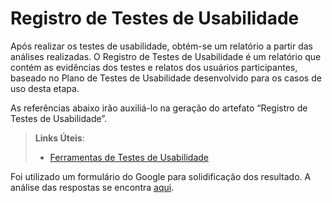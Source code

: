 # Registro de Testes de Usabilidade

Após realizar os testes de usabilidade, obtém-se um relatório a partir das análises realizadas. O Registro de Testes de Usabilidade é um relatório que contém as evidências dos testes e relatos dos usuários participantes, baseado no Plano de Testes de Usabilidade desenvolvido para os casos de uso desta etapa.

As referências abaixo irão auxiliá-lo na geração do artefato “Registro de Testes de Usabilidade”.
> **Links Úteis**:
> - [Ferramentas de Testes de Usabilidade](https://www.usability.gov/how-to-and-tools/resources/templates.html)

Foi utilizado um formulário do Google para solidificação dos resultado. A análise das respostas se encontra [aqui](https://docs.google.com/forms/d/1QbcGRKzKl-40tLUAJrax3K4XmbEzVCrywvHTzeS2P94/viewanalytics).
